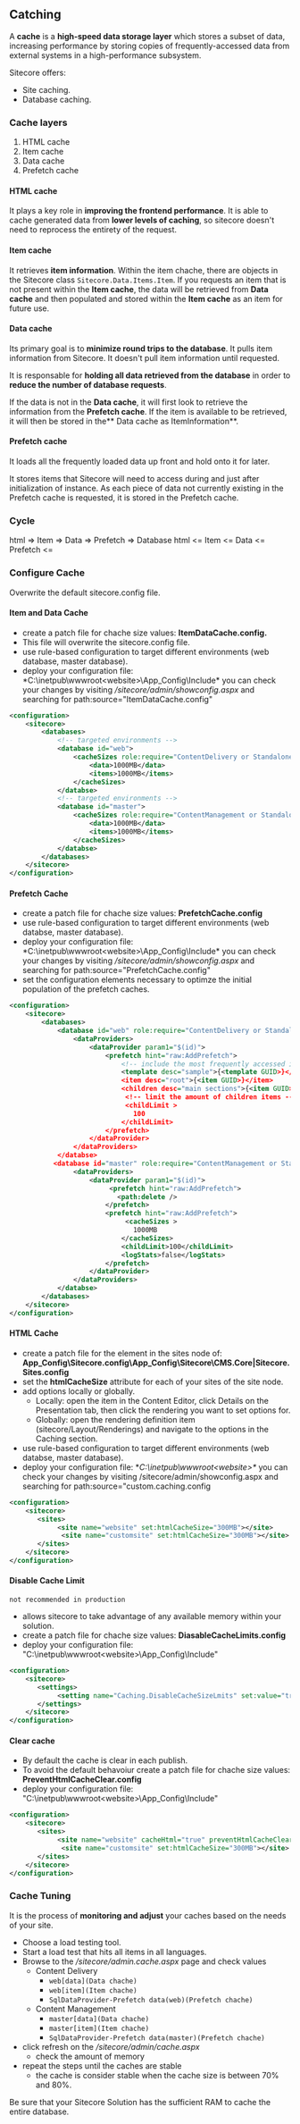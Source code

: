 ## Catching

A **cache** is a **high-speed data storage layer** which stores a subset of data, increasing performance by storing copies of frequently-accessed data from external systems in a high-performance subsystem.

Sitecore offers:

- Site caching.
- Database caching.
     
### Cache layers

1. HTML cache
2. Item cache
3. Data cache
4. Prefetch cache

#### HTML cache

It plays a key role in **improving the frontend performance**. It is able to cache generated data from **lower levels of caching**, so sitecore doesn't need to reprocess the entirety of the request.

#### Item cache

It retrieves **item information**. Within the item chache, there are objects in the Sitecore class `Sitecore.Data.Items.Item`. If you requests an item that is not present within the **Item cache**, the data will be retrieved from **Data cache** and then populated and stored within the **Item cache** as an item for future use.

#### Data cache

Its primary goal is to **minimize round trips to the database**. It pulls item information from Sitecore. It doesn't pull item information until requested.

It is responsable for **holding all data retrieved from the database** in order to **reduce the number of database requests**.

If the data is not in the **Data cache**, it will first look to retrieve the information from the **Prefetch cache**. If the item is available to be retrieved, it will then be stored in the** Data cache as ItemInformation**.

#### Prefetch cache

It loads all the frequently loaded data up front and hold onto it for later.

It stores items that Sitecore will need to access during and just after initialization of instance. As each piece of data not currently existing in the Prefetch cache is requested, it is stored in the Prefetch cache.

### Cycle

html => Item => Data => Prefetch =>
                                    Database
html <= Item <= Data <= Prefetch <=

### Configure Cache

Overwrite the default sitecore.config file.

#### Item and Data Cache

- create a patch file for chache size values: **ItemDataCache.config.**
- This file will overwrite the sitecore.config file.
- use rule-based configuration to target different environments (web database, master database).
- deploy your configuration file:
    *C:\inetpub\wwwroot\<website>\App_Config\Include\*
    you can check your changes by visiting */sitecore/admin/showconfig.aspx* and searching for path:source="ItemDataCache.config"


```xml
<configuration>
    <sitecore>
        <databases>
            <!-- targeted environments -->
            <database id="web">
                <cacheSizes role:require="ContentDelivery or Standalone">
                    <data>1000MB</data>
                    <items>1000MB</items>
                </cacheSizes>
            </databse>
            <!-- targeted environments -->
            <database id="master">
                <cacheSizes role:require="ContentManagement or Standalone">
                    <data>1000MB</data>
                    <items>1000MB</items>
                </cacheSizes>
            </databse>
        </databases>
    </sitecore>
</configuration>   
```

#### Prefetch Cache

- create a patch file for chache size values: **PrefetchCache.config**
- use rule-based configuration to target different environments (web databse, master database).
- deploy your configuration file:
    *C:\inetpub\wwwroot\<website>\App_Config\Include\*
    you can check your changes by visiting */sitecore/admin/showconfig.aspx* and searching for path:source="PrefetchCache.config"
- set the configuration elements necessary to optimze the initial population of the prefetch caches.

```xml
<configuration>
    <sitecore>
        <databases>
            <database id="web" role:require="ContentDelivery or Standalone">
                <dataProviders> 
                    <dataProvider param1="$(id)">
                        <prefetch hint="raw:AddPrefetch">
                            <!-- include the most frequently accessed items  -->
                            <template desc="sample">{<template GUID>}</template>
                            <item desc="root">{<item GUID>}</item>
                            <children desc="main sections">{<item GUID>}</item> 
                             <!-- limit the amount of children items -->
                             <childLimit >
                               100
                            </childLimit>
                        </prefetch>
                    </dataProvider> 
                </dataProviders>    
            </databse>
           <database id="master" role:require="ContentManagement or Standalone">
                <dataProviders> 
                    <dataProvider param1="$(id)">
                         <prefetch hint="raw:AddPrefetch">
                           <path:delete />
                        </prefetch>
                        <prefetch hint="raw:AddPrefetch">
                             <cacheSizes >
                               1000MB
                            </cacheSizes>
                            <childLimit>100</childLimit>
                            <logStats>false</logStats>
                        </prefetch>
                    </dataProvider> 
                </dataProviders>    
            </databse>
        </databases>
    </sitecore>
</configuration>
```

#### HTML Cache

- create a patch file for the <sites> element in the sites node of: **App_Config\Sitecore.config\App_Config\Sitecore\CMS.Core|Sitecore.Sites.config**
- set the **htmlCacheSize** attribute for each of your sites of the site node.
- add options locally or globally.
    - Locally: open the item in the Content Editor, click Details on the Presentation tab, then click the rendering you want to set options for.
    - Globally: open the rendering definition item (sitecore/Layout/Renderings) and navigate to the options in the Caching section.
- use rule-based configuration to target different environments (web databse, master database).
- deploy your configuration file:
    **C:\inetpub\wwwroot\<website>\**
    you can check your changes by visiting /sitecore/admin/showconfig.aspx and searching for path:source="custom.caching.config

```xml
<configuration>
    <sitecore>
       <sites>
            <site name="website" set:htmlCacheSize="300MB"></site>
             <site name="customsite" set:htmlCacheSize="300MB"></site>
       </sites>
    </sitecore>
</configuration>
```

#### Disable Cache Limit

`not recommended in production`

- allows sitecore to take advantage of any available memory within your solution.
- create a patch file for chache size values: **DiasableCacheLimits.config**
- deploy your configuration file:
    "C:\inetpub\wwwroot\<website>\App_Config\Include\" 

```xml
<configuration>
    <sitecore>
       <settings>
            <setting name="Caching.DisableCacheSizeLmits" set:value="true"></setting>
       </settings>
    </sitecore>
</configuration>
```

#### Clear cache

- By default the cache is clear in each publish.
- To avoid the default behavoiur create a patch file for chache size values: **PreventHtmlCacheClear.config**
- deploy your configuration file:
    "C:\inetpub\wwwroot\<website>\App_Config\Include\" 

```xml
<configuration>
    <sitecore>
       <sites>
            <site name="website" cacheHtml="true" preventHtmlCacheClear="true"></site>
             <site name="customsite" set:htmlCacheSize="300MB"></site>
       </sites>
    </sitecore>
</configuration>
```

### Cache Tuning

It is the process of **monitoring and adjust** your caches based on the needs of your site.

- Choose a load testing tool.
- Start a load test that hits all items in all languages.
- Browse to the */sitecore/admin.cache.aspx* page and check values
    - Content Delivery
        - ```web[data](Data chache)```
        - ```web[item](Item chache)```
        - ```SqlDataProvider-Prefetch data(web)(Prefetch chache)```
     - Content Management
        - ```master[data](Data chache)```
        - ```master[item](Item chache)```
        - ```SqlDataProvider-Prefetch data(master)(Prefetch chache)```
- click refresh on the */sitecore/admin/cache.aspx*
    - check the amount of memory
- repeat the steps until the caches are stable
    - the cache is consider stable when the cache size is between 70% and 80%.


Be sure that your Sitecore Solution has the sufficient RAM to cache the entire database.